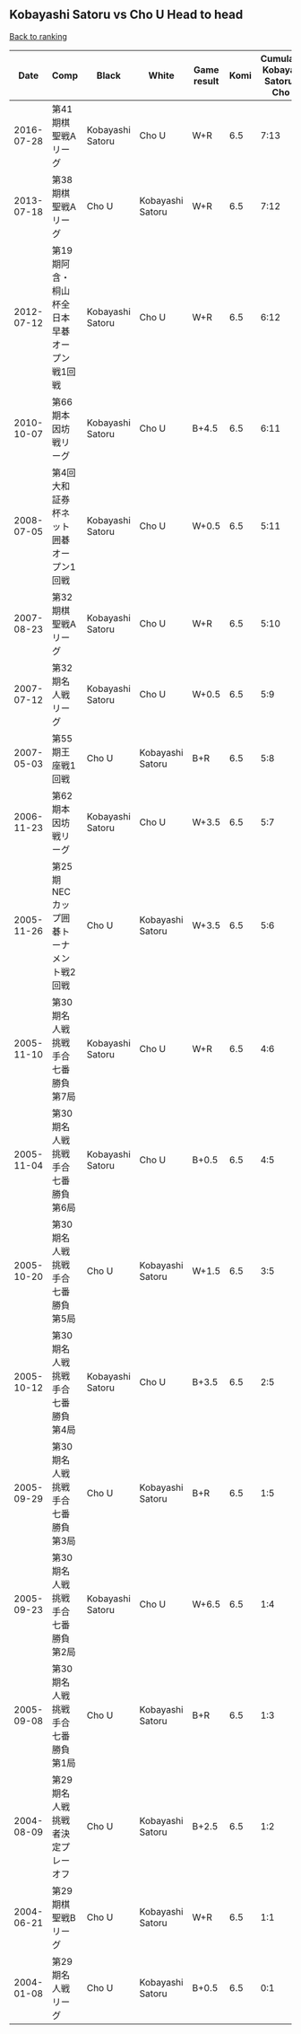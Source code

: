 ## Kobayashi Satoru vs Cho U Head to head

[Back to ranking](../../index.md)




| **Date** | **Comp** | **Black** | **White** | **Game result** | **Komi** | **Cumulative Kobayashi Satoru vs Cho U** | **Kobayashi Satoru streak** | **Cho U streak** | 
| --- | --- | --- | --- | --- | --- | --- | --- | --- |
| 2016-07-28 | 第41期棋聖戦Aリーグ | Kobayashi Satoru | Cho U | W+R | 6.5 | 7:13 | 0 | 1 | 
| 2013-07-18 | 第38期棋聖戦Aリーグ | Cho U | Kobayashi Satoru | W+R | 6.5 | 7:12 | 1 | 0 | 
| 2012-07-12 | 第19期阿含・桐山杯全日本早碁オープン戦1回戦 | Kobayashi Satoru | Cho U | W+R | 6.5 | 6:12 | 0 | 1 | 
| 2010-10-07 | 第66期本因坊戦リーグ | Kobayashi Satoru | Cho U | B+4.5 | 6.5 | 6:11 | 1 | 0 | 
| 2008-07-05 | 第4回大和証券杯ネット囲碁オープン1回戦 | Kobayashi Satoru | Cho U | W+0.5 | 6.5 | 5:11 | 0 | 5 | 
| 2007-08-23 | 第32期棋聖戦Aリーグ | Kobayashi Satoru | Cho U | W+R | 6.5 | 5:10 | 0 | 4 | 
| 2007-07-12 | 第32期名人戦リーグ | Kobayashi Satoru | Cho U | W+0.5 | 6.5 | 5:9 | 0 | 3 | 
| 2007-05-03 | 第55期王座戦1回戦 | Cho U | Kobayashi Satoru | B+R | 6.5 | 5:8 | 0 | 2 | 
| 2006-11-23 | 第62期本因坊戦リーグ | Kobayashi Satoru | Cho U | W+3.5 | 6.5 | 5:7 | 0 | 1 | 
| 2005-11-26 | 第25期NECカップ囲碁トーナメント戦2回戦 | Cho U | Kobayashi Satoru | W+3.5 | 6.5 | 5:6 | 1 | 0 | 
| 2005-11-10 | 第30期名人戦挑戦手合七番勝負第7局 | Kobayashi Satoru | Cho U | W+R | 6.5 | 4:6 | 0 | 1 | 
| 2005-11-04 | 第30期名人戦挑戦手合七番勝負第6局 | Kobayashi Satoru | Cho U | B+0.5 | 6.5 | 4:5 | 3 | 0 | 
| 2005-10-20 | 第30期名人戦挑戦手合七番勝負第5局 | Cho U | Kobayashi Satoru | W+1.5 | 6.5 | 3:5 | 2 | 0 | 
| 2005-10-12 | 第30期名人戦挑戦手合七番勝負第4局 | Kobayashi Satoru | Cho U | B+3.5 | 6.5 | 2:5 | 1 | 0 | 
| 2005-09-29 | 第30期名人戦挑戦手合七番勝負第3局 | Cho U | Kobayashi Satoru | B+R | 6.5 | 1:5 | 0 | 4 | 
| 2005-09-23 | 第30期名人戦挑戦手合七番勝負第2局 | Kobayashi Satoru | Cho U | W+6.5 | 6.5 | 1:4 | 0 | 3 | 
| 2005-09-08 | 第30期名人戦挑戦手合七番勝負第1局 | Cho U | Kobayashi Satoru | B+R | 6.5 | 1:3 | 0 | 2 | 
| 2004-08-09 | 第29期名人戦挑戦者決定プレーオフ | Cho U | Kobayashi Satoru | B+2.5 | 6.5 | 1:2 | 0 | 1 | 
| 2004-06-21 | 第29期棋聖戦Bリーグ | Cho U | Kobayashi Satoru | W+R | 6.5 | 1:1 | 1 | 0 | 
| 2004-01-08 | 第29期名人戦リーグ | Cho U | Kobayashi Satoru | B+0.5 | 6.5 | 0:1 | 0 | 1 |




